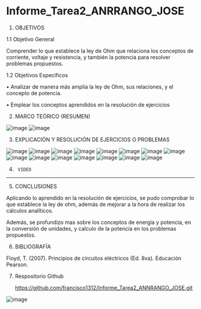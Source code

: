# Informe_Tarea2_ANRRANGO_JOSE
1.	OBJETIVOS

1.1	Objetivo General

Comprender lo que establece la ley de Ohm que relaciona los conceptos de corriente, voltaje y resistencia, y también la potencia para resolver problemas propuestos.

1.2	Objetivos Específicos

•	Analizar de manera más amplia la ley de Ohm, sus relaciones, y el concepto de potencia.

•	Emplear los conceptos aprendidos en la resolución de ejercicios

2.	MARCO TEÓRICO (RESUMEN)

![image](https://github.com/francisco1312/Informe_Tarea2_ANRRANGO_JOSE/assets/39916754/4b857405-138c-4d85-8be8-4b6193454c21)
![image](https://github.com/francisco1312/Informe_Tarea2_ANRRANGO_JOSE/assets/39916754/307ae63f-6beb-4d75-b2d4-6ab193cc50b6)

3.	EXPLICACIÓN Y RESOLUCIÓN DE EJERCICIOS O PROBLEMAS

![image](https://github.com/francisco1312/Informe_Tarea2_ANRRANGO_JOSE/assets/39916754/3c9a8fe8-d8c7-45f5-b577-af35376fd2da)
![image](https://github.com/francisco1312/Informe_Tarea2_ANRRANGO_JOSE/assets/39916754/ff7719dc-3ec4-47af-b3fe-d754c6efcb5f)
![image](https://github.com/francisco1312/Informe_Tarea2_ANRRANGO_JOSE/assets/39916754/37ecb977-d2b6-42d5-8b74-eb30b7809a7c)
![image](https://github.com/francisco1312/Informe_Tarea2_ANRRANGO_JOSE/assets/39916754/fa56f232-93cb-4c53-a3a5-12e7b99763fe)
![image](https://github.com/francisco1312/Informe_Tarea2_ANRRANGO_JOSE/assets/39916754/8324065c-468f-4ba6-b334-d98a55a1093c)
![image](https://github.com/francisco1312/Informe_Tarea2_ANRRANGO_JOSE/assets/39916754/64e38d7d-dfc6-41f9-9728-e55a9dfc4804)
![image](https://github.com/francisco1312/Informe_Tarea2_ANRRANGO_JOSE/assets/39916754/9581570f-d105-4017-ba70-7d2ef4bfd80a)
![image](https://github.com/francisco1312/Informe_Tarea2_ANRRANGO_JOSE/assets/39916754/f3170bf2-1979-435a-9ed7-d5560f2a87e9)
![image](https://github.com/francisco1312/Informe_Tarea2_ANRRANGO_JOSE/assets/39916754/b6eb2415-8096-48f6-b2df-c2984271ac68)
![image](https://github.com/francisco1312/Informe_Tarea2_ANRRANGO_JOSE/assets/39916754/21c605af-37f0-478b-95a1-5f909d19f211)
![image](https://github.com/francisco1312/Informe_Tarea2_ANRRANGO_JOSE/assets/39916754/dc03b33a-4e09-402e-887d-a23736d12f01)
![image](https://github.com/francisco1312/Informe_Tarea2_ANRRANGO_JOSE/assets/39916754/43003374-0665-4c8a-aba7-85a18bbf10fc)
![image](https://github.com/francisco1312/Informe_Tarea2_ANRRANGO_JOSE/assets/39916754/9cb269c5-7e26-432a-85b8-1017aa5ba78f)
![image](https://github.com/francisco1312/Informe_Tarea2_ANRRANGO_JOSE/assets/39916754/f22d1331-503f-4798-8dad-ababb2e2b0d8)
![image](https://github.com/francisco1312/Informe_Tarea2_ANRRANGO_JOSE/assets/39916754/169a136c-21c6-489c-8923-ced0e13de957)

4.		VIDEO

----

5.	CONCLUSIONES

Aplicando lo aprendido en la resolución de ejercicios, se pudo comprobar lo que establece la ley de ohm, además de mejorar a la hora de realizar los cálculos analíticos.

Además, se profundizo mas sobre los conceptos de energía y potencia, en la conversión de unidades, y calculo de la potencia en los problemas propuestos.

6.	BIBLIOGRAFÍA

Floyd, T. (2007). Principios de circuitos eléctricos (Ed. 8va). Educación Pearson.

7.	Respositorio Github
   
	https://github.com/francisco1312/Informe_Tarea2_ANNRANGO_JOSE.git

![image](https://github.com/francisco1312/Informe_Tarea2_ANRRANGO_JOSE/assets/39916754/82809b83-f54e-48b3-bc5f-799d327b7d3d)


